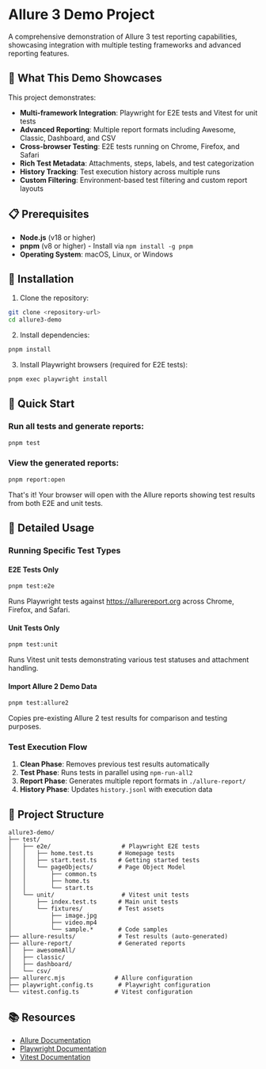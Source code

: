 # Allure 3 Demo Project

A comprehensive demonstration of Allure 3 test reporting capabilities, showcasing integration with multiple testing frameworks and advanced reporting features.

## 🎯 What This Demo Showcases

This project demonstrates:
- **Multi-framework Integration**: Playwright for E2E tests and Vitest for unit tests
- **Advanced Reporting**: Multiple report formats including Awesome, Classic, Dashboard, and CSV
- **Cross-browser Testing**: E2E tests running on Chrome, Firefox, and Safari
- **Rich Test Metadata**: Attachments, steps, labels, and test categorization
- **History Tracking**: Test execution history across multiple runs
- **Custom Filtering**: Environment-based test filtering and custom report layouts

## 📋 Prerequisites

- **Node.js** (v18 or higher)
- **pnpm** (v8 or higher) - Install via `npm install -g pnpm`
- **Operating System**: macOS, Linux, or Windows

## 🚀 Installation

1. Clone the repository:
```bash
git clone <repository-url>
cd allure3-demo
```

2. Install dependencies:
```bash
pnpm install
```

3. Install Playwright browsers (required for E2E tests):
```bash
pnpm exec playwright install
```

## 🏃 Quick Start

### Run all tests and generate reports:
```bash
pnpm test
```

### View the generated reports:
```bash
pnpm report:open
```

That's it! Your browser will open with the Allure reports showing test results from both E2E and unit tests.

## 📖 Detailed Usage

### Running Specific Test Types

#### E2E Tests Only
```bash
pnpm test:e2e
```
Runs Playwright tests against https://allurereport.org across Chrome, Firefox, and Safari.

#### Unit Tests Only
```bash
pnpm test:unit
```
Runs Vitest unit tests demonstrating various test statuses and attachment handling.

#### Import Allure 2 Demo Data
```bash
pnpm test:allure2
```
Copies pre-existing Allure 2 test results for comparison and testing purposes.

### Test Execution Flow

1. **Clean Phase**: Removes previous test results automatically
2. **Test Phase**: Runs tests in parallel using `npm-run-all2`
3. **Report Phase**: Generates multiple report formats in `./allure-report/`
4. **History Phase**: Updates `history.jsonl` with execution data

## 📁 Project Structure

```
allure3-demo/
├── test/
│   ├── e2e/                    # Playwright E2E tests
│   │   ├── home.test.ts       # Homepage tests
│   │   ├── start.test.ts      # Getting started tests
│   │   └── pageObjects/       # Page Object Model
│   │       ├── common.ts
│   │       ├── home.ts
│   │       └── start.ts
│   └── unit/                   # Vitest unit tests
│       ├── index.test.ts      # Main unit tests
│       └── fixtures/          # Test assets
│           ├── image.jpg
│           ├── video.mp4
│           └── sample.*       # Code samples
├── allure-results/            # Test results (auto-generated)
├── allure-report/             # Generated reports
│   ├── awesomeAll/
│   ├── classic/
│   ├── dashboard/
│   └── csv/
├── allurerc.mjs              # Allure configuration
├── playwright.config.ts       # Playwright configuration
└── vitest.config.ts          # Vitest configuration
```

## 📚 Resources

- [Allure Documentation](https://allurereport.org/docs/)
- [Playwright Documentation](https://playwright.dev/)
- [Vitest Documentation](https://vitest.dev/)
